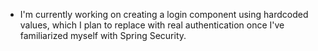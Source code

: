 - I'm currently working on creating a login component using hardcoded values, which I plan to replace with real authentication once I've familiarized myself with Spring Security.
